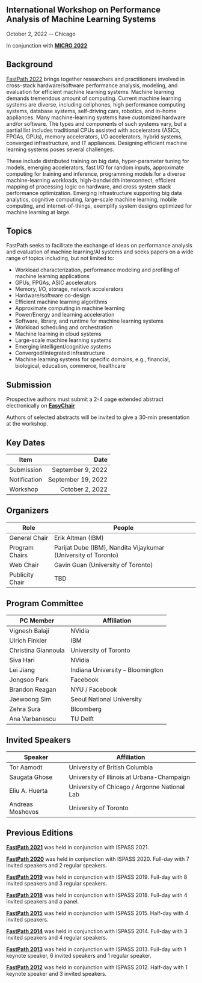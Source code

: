 ## International Workshop on Performance Analysis of Machine Learning Systems
October 2, 2022 -- Chicago

In conjunction with **[MICRO 2022](https://www.microarch.org/micro55/)**


## Background
[FastPath 2022](https://fastpathconference.github.io/FastPath2022/) brings together researchers and practitioners involved in cross-stack hardware/software performance analysis, modeling, and evaluation for efficient machine learning systems. Machine learning demands tremendous amount of computing. Current machine learning systems are diverse, including cellphones, high performance computing systems, database systems, self-driving cars, robotics, and in-home appliances. Many machine-learning systems have customized hardware and/or software. The types and components of such systems vary, but a partial list includes traditional CPUs assisted with accelerators (ASICs, FPGAs, GPUs), memory accelerators, I/O accelerators, hybrid systems, converged infrastructure, and IT appliances. Designing efficient machine learning systems poses several challenges.

These include distributed training on big data, hyper-parameter tuning for models, emerging accelerators, fast I/O for random inputs, approximate computing for training and inference, programming models for a diverse machine-learning workloads, high-bandwidth interconnect, efficient mapping of processing logic on hardware, and cross system stack performance optimization. Emerging infrastructure supporting big data analytics, cognitive computing, large-scale machine learning, mobile computing, and internet-of-things, exemplify system designs optimized for machine learning at large.

## Topics
FastPath seeks to facilitate the exchange of ideas on performance analysis and evaluation of machine learning/AI systems and seeks papers on a wide range of topics including, but not limited to:

- Workload characterization, performance modeling and profiling of machine learning applications
- GPUs, FPGAs, ASIC accelerators
- Memory, I/O, storage, network accelerators
- Hardware/software co-design
- Efficient machine learning algorithms
- Approximate computing in machine learning
- Power/Energy and learning acceleration
- Software, library, and runtime for machine learning systems
- Workload scheduling and orchestration
- Machine learning in cloud systems
- Large-scale machine learning systems
- Emerging intelligent/cognitive systems
- Converged/integrated infrastructure
- Machine learning systems for specific domains, e.g., financial, biological, education, commerce, healthcare

## Submission

Prospective authors must submit a 2-4 page extended abstract electronically on **[EasyChair](https://easychair.org/conferences/?conf=fastpath2022)**

Authors of selected abstracts will be invited to give a 30-min presentation at the workshop.

## Key Dates
 
| Item                       | Date               |
| ----                       | ----:              |
| Submission                 | September  9, 2022 |
| Notification               | September 19, 2022 |
| Workshop                   | October 2, 2022    |

## Organizers

| Role            | People                                                           |
| ----            | ----                                                             |
| General Chair   | Erik Altman (IBM)                                                |
| Program Chairs  | Parijat Dube (IBM), Nandita Vijaykumar (University of Toronto)   |
| Web Chair       | Gavin Guan (University of Toronto)                               |
| Publicity Chair | TBD                                                              |

## Program Committee

| PC Member            | Affiliation                        |
| ----                 | ----                               |
| Vignesh Balaji       | NVidia                             |
| Ulrich Finkler       | IBM                                |
| Christina Giannoula  | University of Toronto              |
| Siva Hari            | NVidia                             |
| Lei Jiang            | Indiana University – Bloomington   |
| Jongsoo Park         | Facebook                           |
| Brandon Reagan       | NYU / Facebook                     |
| Jaewoong Sim         | Seoul National University          |
| Zehra Sura           | Bloomberg                          |
| Ana Varbanescu       | TU Delft                           |


## Invited Speakers

| Speaker                | Affiliation                                   |
| ----                   | ----                                          |
| Tor Aamodt             | University of British Columbia                |
| Saugata Ghose          | University of Illinois at Urbana-Champaign    |
| Eliu A. Huerta         | University of Chicago / Argonne National Lab  |
| Andreas Moshovos       | University of Toronto                         |


## Previous Editions

**[FastPath 2021](https://fastpath2020.github.io/FastPath2021/)** was held in conjunction with ISPASS 2021.

**[FastPath 2020](https://fastpath2020.github.io)** was held in conjunction with ISPASS 2020. Full-day with 7 invited speakers and 2 regular speakers.

**[FastPath 2019](https://tinyurl.com/2019-FastPath)** was held in conjunction with ISPASS 2019. Full-day with 8 invited speakers and 3 regular speakers.

**[FastPath 2018](https://researcher.watson.ibm.com/researcher/view_group.php?id=8493)** was held in conjunction with ISPASS 2018. Full-day with 4 invited speakers and a panel.

**[FastPath 2015](https://researcher.watson.ibm.com/researcher/view_group.php?id=5865)** was held in conjunction with ISPASS 2015. Half-day with 4 invited speakers.

**[FastPath 2014](http://researcher.ibm.com/project/4338)** was held in conjunction with ISPASS 2014. Full-day with 3 invited speakers and 4 regular speakers.

**[FastPath 2013](http://researcher.ibm.com/project/5276)** was held in conjunction with ISPASS 2013. Full-day with 1 keynote speaker, 6 invited speakers and 1 regular speaker.

**[FastPath 2012](https://sites.google.com/site/fastpath2012)** was held in conjunction with ISPASS 2012. Half-day with 1 keynote speaker and 3 invited speakers.

